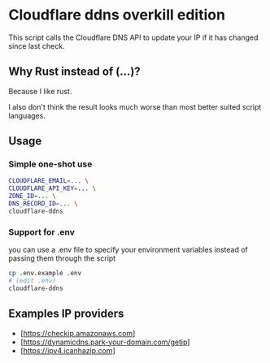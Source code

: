 # Cloudflare ddns overkill edition

This script calls the Cloudflare DNS API to update your IP if it has changed since last check.

## Why Rust instead of (...)?

Because I like rust.

I also don't think the result looks much worse than most better suited script languages.

## Usage

### Simple one-shot use

```sh
CLOUDFLARE_EMAIL=... \
CLOUDFLARE_API_KEY=... \
ZONE_ID=... \
DNS_RECORD_ID=... \
cloudflare-ddns
```

### Support for .env

you can use a .env file to specify your environment variables instead of passing them through the script

```sh
cp .env.example .env
# (edit .env)
cloudflare-ddns
```

## Examples IP providers

- [https://checkip.amazonaws.com]
- [https://dynamicdns.park-your-domain.com/getip]
- [https://ipv4.icanhazip.com]
